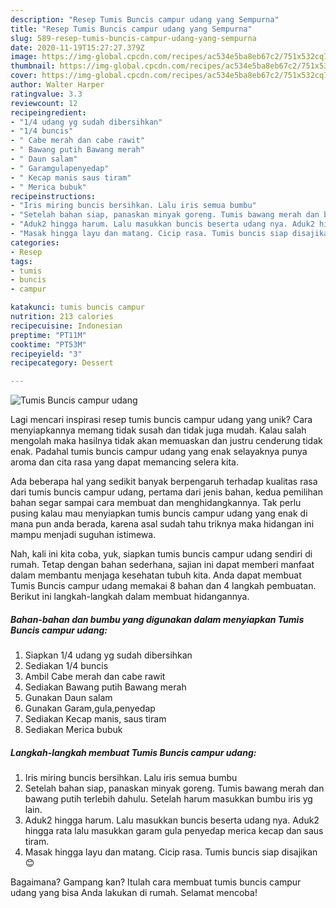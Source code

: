 ```yaml
---
description: "Resep Tumis Buncis campur udang yang Sempurna"
title: "Resep Tumis Buncis campur udang yang Sempurna"
slug: 589-resep-tumis-buncis-campur-udang-yang-sempurna
date: 2020-11-19T15:27:27.379Z
image: https://img-global.cpcdn.com/recipes/ac534e5ba8eb67c2/751x532cq70/tumis-buncis-campur-udang-foto-resep-utama.jpg
thumbnail: https://img-global.cpcdn.com/recipes/ac534e5ba8eb67c2/751x532cq70/tumis-buncis-campur-udang-foto-resep-utama.jpg
cover: https://img-global.cpcdn.com/recipes/ac534e5ba8eb67c2/751x532cq70/tumis-buncis-campur-udang-foto-resep-utama.jpg
author: Walter Harper
ratingvalue: 3.3
reviewcount: 12
recipeingredient:
- "1/4 udang yg sudah dibersihkan"
- "1/4 buncis"
- " Cabe merah dan cabe rawit"
- " Bawang putih Bawang merah"
- " Daun salam"
- " Garamgulapenyedap"
- " Kecap manis saus tiram"
- " Merica bubuk"
recipeinstructions:
- "Iris miring buncis bersihkan. Lalu iris semua bumbu"
- "Setelah bahan siap, panaskan minyak goreng. Tumis bawang merah dan bawang putih terlebih dahulu. Setelah harum masukkan bumbu iris yg lain."
- "Aduk2 hingga harum. Lalu masukkan buncis beserta udang nya. Aduk2 hingga rata lalu masukkan garam gula penyedap merica kecap dan saus tiram."
- "Masak hingga layu dan matang. Cicip rasa. Tumis buncis siap disajikan😊"
categories:
- Resep
tags:
- tumis
- buncis
- campur

katakunci: tumis buncis campur 
nutrition: 213 calories
recipecuisine: Indonesian
preptime: "PT11M"
cooktime: "PT53M"
recipeyield: "3"
recipecategory: Dessert

---
```



![Tumis Buncis campur udang](https://img-global.cpcdn.com/recipes/ac534e5ba8eb67c2/751x532cq70/tumis-buncis-campur-udang-foto-resep-utama.jpg)

Lagi mencari inspirasi resep tumis buncis campur udang yang unik? Cara menyiapkannya memang tidak susah dan tidak juga mudah. Kalau salah mengolah maka hasilnya tidak akan memuaskan dan justru cenderung tidak enak. Padahal tumis buncis campur udang yang enak selayaknya punya aroma dan cita rasa yang dapat memancing selera kita.



Ada beberapa hal yang sedikit banyak berpengaruh terhadap kualitas rasa dari tumis buncis campur udang, pertama dari jenis bahan, kedua pemilihan bahan segar sampai cara membuat dan menghidangkannya. Tak perlu pusing kalau mau menyiapkan tumis buncis campur udang yang enak di mana pun anda berada, karena asal sudah tahu triknya maka hidangan ini mampu menjadi suguhan istimewa.


Nah, kali ini kita coba, yuk, siapkan tumis buncis campur udang sendiri di rumah. Tetap dengan bahan sederhana, sajian ini dapat memberi manfaat dalam membantu menjaga kesehatan tubuh kita. Anda dapat membuat Tumis Buncis campur udang memakai 8 bahan dan 4 langkah pembuatan. Berikut ini langkah-langkah dalam membuat hidangannya.

<!--inarticleads1-->

##### Bahan-bahan dan bumbu yang digunakan dalam menyiapkan Tumis Buncis campur udang:

1. Siapkan 1/4 udang yg sudah dibersihkan
1. Sediakan 1/4 buncis
1. Ambil  Cabe merah dan cabe rawit
1. Sediakan  Bawang putih Bawang merah
1. Gunakan  Daun salam
1. Gunakan  Garam,gula,penyedap
1. Sediakan  Kecap manis, saus tiram
1. Sediakan  Merica bubuk




<!--inarticleads2-->

##### Langkah-langkah membuat Tumis Buncis campur udang:

1. Iris miring buncis bersihkan. Lalu iris semua bumbu
1. Setelah bahan siap, panaskan minyak goreng. Tumis bawang merah dan bawang putih terlebih dahulu. Setelah harum masukkan bumbu iris yg lain.
1. Aduk2 hingga harum. Lalu masukkan buncis beserta udang nya. Aduk2 hingga rata lalu masukkan garam gula penyedap merica kecap dan saus tiram.
1. Masak hingga layu dan matang. Cicip rasa. Tumis buncis siap disajikan😊




Bagaimana? Gampang kan? Itulah cara membuat tumis buncis campur udang yang bisa Anda lakukan di rumah. Selamat mencoba!
